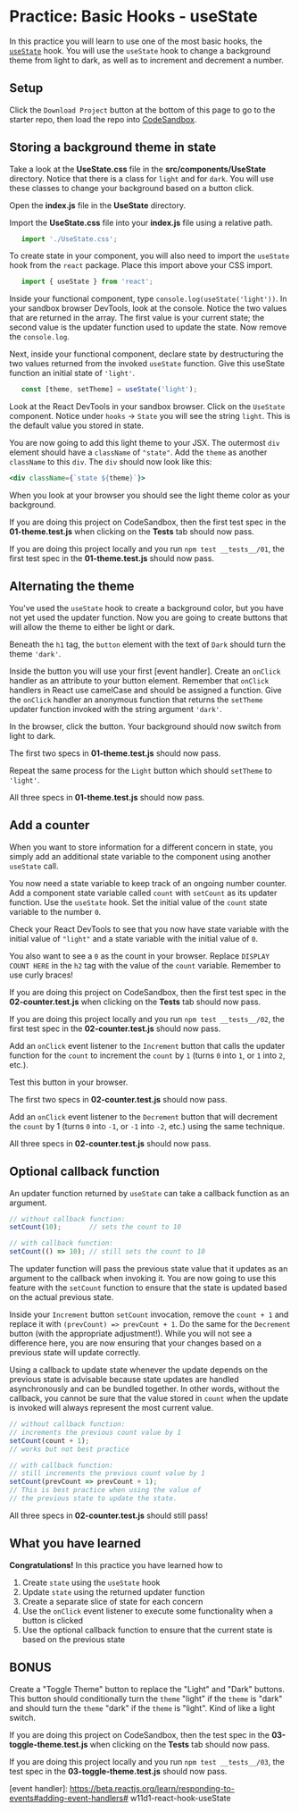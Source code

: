 # Practice: Basic Hooks - useState

In this practice you will learn to use one of the most basic hooks, the
[`useState`] hook. You will use the `useState` hook to change a background theme
from light to dark, as well as to increment and decrement a number.

## Setup

Click the `Download Project` button at the bottom of this page to go to the
starter repo, then load the repo into [CodeSandbox].

## Storing a background theme in state

Take a look at the __UseState.css__ file in the __src/components/UseState__
directory. Notice that there is a class for `light` and for `dark`. You will use
these classes to change your background based on a button click.

Open the __index.js__ file in the __UseState__ directory.

Import the __UseState.css__ file into your __index.js__ file using a relative
path.

```js
   import './UseState.css';
```

To create state in your component, you will also need to import the `useState`
hook from the `react` package. Place this import above your CSS import.

```js
   import { useState } from 'react';
```

Inside your functional component, type `console.log(useState('light'))`. In
your sandbox browser DevTools, look at the console. Notice the two values that
are returned in the array. The first value is your current state; the second
value is the updater function used to update the state. Now remove the
`console.log`.

Next, inside your functional component, declare state by destructuring the two
values returned from the invoked `useState` function. Give this useState
function an initial state of `'light'`.

```js
   const [theme, setTheme] = useState('light');
```

Look at the React DevTools in your sandbox browser. Click on the `UseState`
component. Notice under `hooks` -> `State` you will see the string `light`. This
is the default value you stored in state.

You are now going to add this light theme to your JSX. The outermost `div`
element should have a `className` of `"state"`. Add the `theme` as another
`className` to this `div`. The `div` should now look like this:

```jsx
<div className={`state ${theme}`}>
```

When you look at your browser you should see the light theme color as your
background.

If you are doing this project on CodeSandbox, then the first test spec in the
__01-theme.test.js__ when clicking on the __Tests__ tab should now pass.

If you are doing this project locally and you run `npm test __tests__/01`, the
first test spec in the __01-theme.test.js__ should now pass.

## Alternating the theme

You've used the `useState` hook to create a background color, but you have not
yet used the updater function. Now you are going to create buttons that will
allow the theme to either be light or dark.

Beneath the `h1` tag, the `button` element with the text of `Dark` should turn
the theme `'dark'`.

Inside the button you will use your first [event handler]. Create an `onClick`
handler as an attribute to your button element. Remember that `onClick` handlers
in React use camelCase and should be assigned a function. Give the `onClick`
handler an anonymous function that returns the `setTheme` updater function
invoked with the string argument `'dark'`.

In the browser, click the button. Your background should now switch from light
to dark.

The first two specs in __01-theme.test.js__ should now pass.

Repeat the same process for the `Light` button which should `setTheme` to
`'light'`.

All three specs in __01-theme.test.js__ should now pass.

## Add a counter

When you want to store information for a different concern in state, you simply
add an additional state variable to the component using another `useState` call.

You now need a state variable to keep track of an ongoing number counter. Add
a component state variable called `count` with `setCount` as its updater
function. Use the `useState` hook. Set the initial value of the `count` state
variable to the number `0`.

Check your React DevTools to see that you now have state variable with the
initial value of `"light"` and a state variable with the initial value of `0`.

You also want to see a `0` as the count in your browser. Replace
`DISPLAY COUNT HERE` in the `h2` tag with the value of the `count` variable.
Remember to use curly braces!

If you are doing this project on CodeSandbox, then the first test spec in the
__02-counter.test.js__ when clicking on the __Tests__ tab should now pass.

If you are doing this project locally and you run `npm test __tests__/02`, the
first test spec in the __02-counter.test.js__ should now pass.

Add an `onClick` event listener to the `Increment` button that calls the updater
function for the `count` to increment the `count` by `1` (turns `0` into `1`,
or `1` into `2`, etc.).

Test this button in your browser.

The first two specs in __02-counter.test.js__ should now pass.

Add an `onClick` event listener to the `Decrement` button that will decrement
the `count` by 1 (turns `0` into `-1`, or `-1` into `-2`, etc.) using the same
technique.

All three specs in __02-counter.test.js__ should now pass.

## Optional callback function

An updater function returned by `useState` can take a callback function as an
argument.

```js
// without callback function:
setCount(10);       // sets the count to 10

// with callback function:
setCount(() => 10); // still sets the count to 10
```

The updater function will pass the previous state value that it updates as an
argument to the callback when invoking it. You are now going to use this feature
with the `setCount` function to ensure that the state is updated based on the
actual previous state.

Inside your `Increment` button `setCount` invocation, remove the `count + 1` and
replace it with `(prevCount) => prevCount + 1`. Do the same for the `Decrement`
button (with the appropriate adjustment!). While you will not see a difference
here, you are now ensuring that your changes based on a previous state will
update correctly.

Using a callback to update state whenever the update depends on the previous
state is advisable because state updates are handled asynchronously and can be
bundled together. In other words, without the callback, you cannot be sure that
the value stored in `count` when the update is invoked will always represent the
most current value.

```js
// without callback function:
// increments the previous count value by 1
setCount(count + 1);
// works but not best practice

// with callback function:
// still increments the previous count value by 1
setCount(prevCount => prevCount + 1);
// This is best practice when using the value of
// the previous state to update the state.
```

All three specs in __02-counter.test.js__ should still pass!

## What you have learned

__Congratulations!__ In this practice you have learned how to

1. Create `state` using the `useState` hook
2. Update `state` using the returned updater function
3. Create a separate slice of state for each concern
4. Use the `onClick` event listener to execute some functionality when a button
   is clicked
5. Use the optional callback function to ensure that the current state is based
   on the previous state

## BONUS

Create a "Toggle Theme" button to replace the "Light" and "Dark" buttons. This
button should conditionally turn the `theme` "light" if the `theme` is "dark"
and should turn the `theme` "dark" if the `theme` is "light". Kind of like a
light switch.

If you are doing this project on CodeSandbox, then the test spec in the
__03-toggle-theme.test.js__ when clicking on the __Tests__ tab should now pass.

If you are doing this project locally and you run `npm test __tests__/03`, the
test spec in the __03-toggle-theme.test.js__ should now pass.

[`useState`]: https://beta.reactjs.org/reference/react/useState
[CodeSandbox]: https://www.codesandbox.io
[event handler]: https://beta.reactjs.org/learn/responding-to-events#adding-event-handlers# w11d1-react-hook-useState
